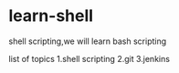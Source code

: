 # learn-shell


shell scripting,we will learn bash scripting

list of topics
1.shell scripting
2.git
3.jenkins